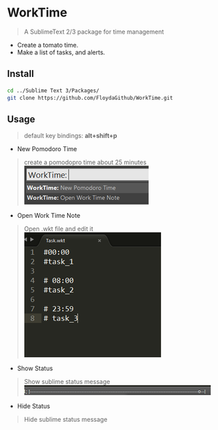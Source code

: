 # WorkTime
> A SublimeText 2/3 package for time management

- Create a tomato time.  
- Make a list of tasks, and alerts.


## Install 
```bash
cd ../Sublime Text 3/Packages/
git clone https://github.com/FloydaGithub/WorkTime.git
```

## Usage
> default key bindings: **alt+shift+p**  


- New Pomodoro Time    
> create a pomodopro time about 25 minutes  
![quick-panel](./res/quick-panel.png)

- Open Work Time Note  
> Open .wkt file and edit it  
![wkt](./res/wkt.png)

- Show Status    
> Show sublime status message
![status](./res/status.png)

- Hide Status    
> Hide sublime status message
